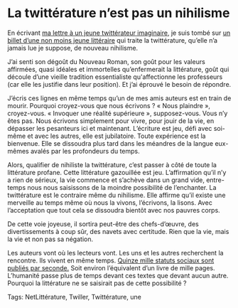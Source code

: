 # La twittérature n’est pas un nihilisme

En écrivant [ma lettre à un jeune twittérateur imaginaire](/2012/11/09/lettre-a-un-jeune-twitterateur/), je suis tombé sur [un billet d’une non moins jeune littéraire](http://www.lamainenchantee.com/la-twitterature-ou-laffirmation-dune-ecriture-nihiliste/) qui traite la twittérature, qu’elle n’a jamais lue je suppose, de nouveau nihilisme.

J’ai senti son dégoût du Nouveau Roman, son goût pour les valeurs affirmées, quasi idéales et immortelles qu’enfermerait la littérature, goût qui découle d’une vieille tradition essentialiste qu'affectionne les professeurs (car elle les justifie dans leur position). Et j’ai éprouvé le besoin de répondre.

J’écris ces lignes en même temps qu’un de mes amis auteurs est en train de mourir. Pourquoi croyez-vous que nous écrivons ? « Nous plaindre », croyez-vous. « Invoquer une réalité supérieure », supposez-vous. Vous n’y êtes pas. Nous écrivons simplement pour vivre, pour jouir de la vie, en dépasser les pesanteurs ici et maintenant. L’écriture est jeu, défi avec soi-même et avec les autres, elle est jubilatoire. Toute expérience est la bienvenue. Elle se dissoudra plus tard dans les méandres de la langue eux-mêmes avalés par les profondeurs du temps.

Alors, qualifier de nihiliste la twittérature, c’est passer à côté de toute la littérature profane. Cette littérature gazouillée est jeu. L’affirmation qu’il n’y a rien de sérieux, la vie commence et s’achève dans un grand vide, entre-temps nous nous saisissons de la moindre possibilité de l’enchanter. La twittérature est le contraire même du nihilisme. Elle affirme qu’il existe une merveille au temps même où nous la vivons, l’écrivons, la lisons. Avec l’acceptation que tout cela se dissoudra bientôt avec nos pauvres corps.

De cette voie joyeuse, il sortira peut-être des chefs-d’œuvre, des divertissements à coup sûr, des navets avec certitude. Rien que la vie, mais la vie et non pas sa négation.

Les auteurs vont où les lecteurs vont. Les uns et les autres recherchent la rencontre. Ils vivent en même temps. [Quinze mille statuts sociaux sont publiés par seconde.](http://www.wgarden.fr/wp-content/uploads/2012/07/DatainOneMinute.jpg) Soit environ l’équivalent d’un livre de mille pages. L’humanité passe plus de temps devant ces textes que devant aucun autre. Pourquoi la littérature ne se saisirait pas de cette possibilité ?

Tags: NetLittérature, Twiller, Twittérature, une